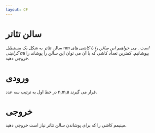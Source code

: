 ```yaml
---
layout: CF
---
```


# سالن تئاتر
سالن تئاتر به شکل یک مستطیل 
n*m
است . می خواهیم این سالن را با کاشی های گرانیتی a*a بپوشانیم. کمترین تعداد کاشی که با آن می توان این سالن را پوشاند را خروجی دهید.  
# ورودی
در خط اول به ترتیب سه عدد n,m,a قرار می گیرند.  
# خروجی
مینیمم کاشی را که برای پوشاندن سالن تئاتر نیاز است خروجی دهید.
